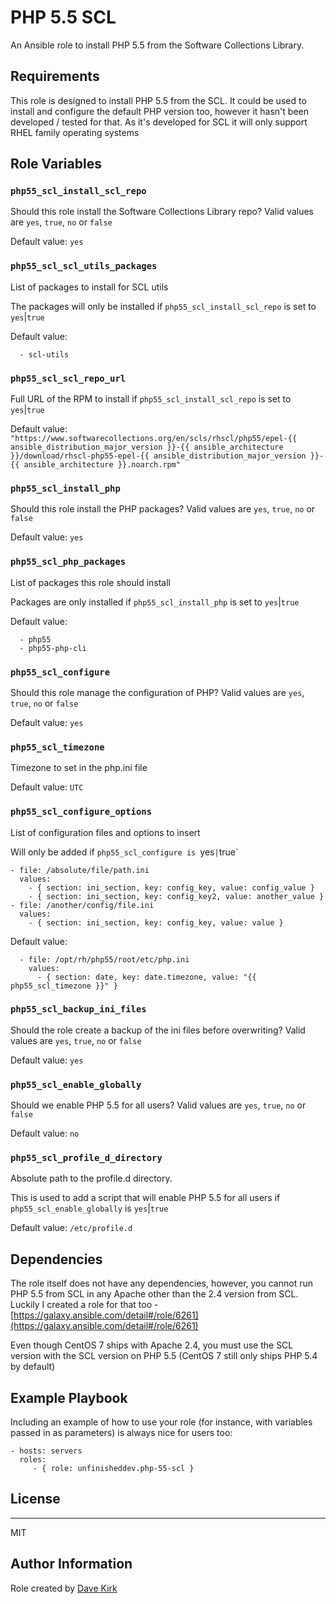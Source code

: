 # PHP 5.5 SCL

An Ansible role to install PHP 5.5 from the Software Collections Library.

## Requirements

This role is designed to install PHP 5.5 from the SCL. It could be used to install and configure the default PHP version too, however it hasn't been developed / tested
for that. As it's developed for SCL it will only support RHEL family operating systems

## Role Variables

### `php55_scl_install_scl_repo`

Should this role install the Software Collections Library repo? Valid values are `yes`, `true`, `no` or `false`

Default value: `yes`


### `php55_scl_scl_utils_packages`

List of packages to install for SCL utils

The packages will only be installed if `php55_scl_install_scl_repo` is set to `yes`|`true`

Default value:
```
  - scl-utils
```

### `php55_scl_scl_repo_url`

Full URL of the RPM to install if `php55_scl_install_scl_repo` is set to `yes`|`true`

Default value: `"https://www.softwarecollections.org/en/scls/rhscl/php55/epel-{{ ansible_distribution_major_version }}-{{ ansible_architecture }}/download/rhscl-php55-epel-{{ ansible_distribution_major_version }}-{{ ansible_architecture }}.noarch.rpm"`

### `php55_scl_install_php`

Should this role install the PHP packages? Valid values are `yes`, `true`, `no` or `false`

Default value: `yes`


### `php55_scl_php_packages`

List of packages this role should install

Packages are only installed if `php55_scl_install_php` is set to `yes`|`true`

Default value:
```
  - php55
  - php55-php-cli
```

### `php55_scl_configure`

Should this role manage the configuration of PHP? Valid values are `yes`, `true`, `no` or `false`

Default value: `yes`


### `php55_scl_timezone`

Timezone to set in the php.ini file

Default value: `UTC`

### `php55_scl_configure_options`
      
List of configuration files and options to insert

Will only be added if `php55_scl_configure is `yes`|`true`

```
- file: /absolute/file/path.ini
  values:
    - { section: ini_section, key: config_key, value: config_value }
    - { section: ini_section, key: config_key2, value: another_value }
- file: /another/config/file.ini
  values:
    - { section: ini_section, key: config_key, value: value }
```

Default value:
```
  - file: /opt/rh/php55/root/etc/php.ini
    values:
      - { section: date, key: date.timezone, value: "{{ php55_scl_timezone }}" }
```

### `php55_scl_backup_ini_files`

Should the role create a backup of the ini files before overwriting? Valid values are `yes`, `true`, `no` or `false`

Default value: `yes`

### `php55_scl_enable_globally`

Should we enable PHP 5.5 for all users? Valid values are `yes`, `true`, `no` or `false`

Default value: `no`

### `php55_scl_profile_d_directory`

Absolute path to the profile.d directory.

This is used to add a script that will enable PHP 5.5 for all users if `php55_scl_enable_globally` is `yes`|`true`

Default value: `/etc/profile.d`

## Dependencies

The role itself does not have any dependencies, however, you cannot run PHP 5.5 from SCL in any Apache other than the 2.4 version from SCL. Luckily I created a
role for that too - [https://galaxy.ansible.com/detail#/role/6261](https://galaxy.ansible.com/detail#/role/6261)

Even though CentOS 7 ships with Apache 2.4, you must use the SCL version with the SCL version on PHP 5.5 (CentOS 7 still only ships PHP 5.4 by default)

## Example Playbook

Including an example of how to use your role (for instance, with variables passed in as parameters) is always nice for users too:

    - hosts: servers
      roles:
         - { role: unfinisheddev.php-55-scl }

## License
-------

MIT

## Author Information

Role created by [Dave Kirk](http://unfinisheddev.com)